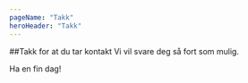 ```yaml
---
pageName: "Takk"
heroHeader: "Takk"
---
```

##Takk for at du tar kontakt
Vi vil svare deg så fort som mulig.

Ha en fin dag!